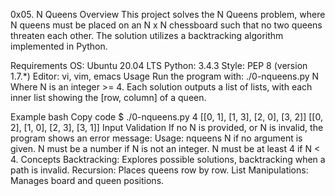 0x05. N Queens
Overview
This project solves the N Queens problem, where N queens must be placed on an N x N chessboard such that no two queens threaten each other. The solution utilizes a backtracking algorithm implemented in Python.

Requirements
OS: Ubuntu 20.04 LTS
Python: 3.4.3
Style: PEP 8 (version 1.7.*)
Editor: vi, vim, emacs
Usage
Run the program with:
./0-nqueens.py N
Where N is an integer >= 4. Each solution outputs a list of lists, with each inner list showing the [row, column] of a queen.

Example
bash
Copy code
$ ./0-nqueens.py 4
[[0, 1], [1, 3], [2, 0], [3, 2]]
[[0, 2], [1, 0], [2, 3], [3, 1]]
Input Validation
If no N is provided, or N is invalid, the program shows an error message:
Usage: nqueens N if no argument is given.
N must be a number if N is not an integer.
N must be at least 4 if N < 4.
Concepts
Backtracking: Explores possible solutions, backtracking when a path is invalid.
Recursion: Places queens row by row.
List Manipulations: Manages board and queen positions.
